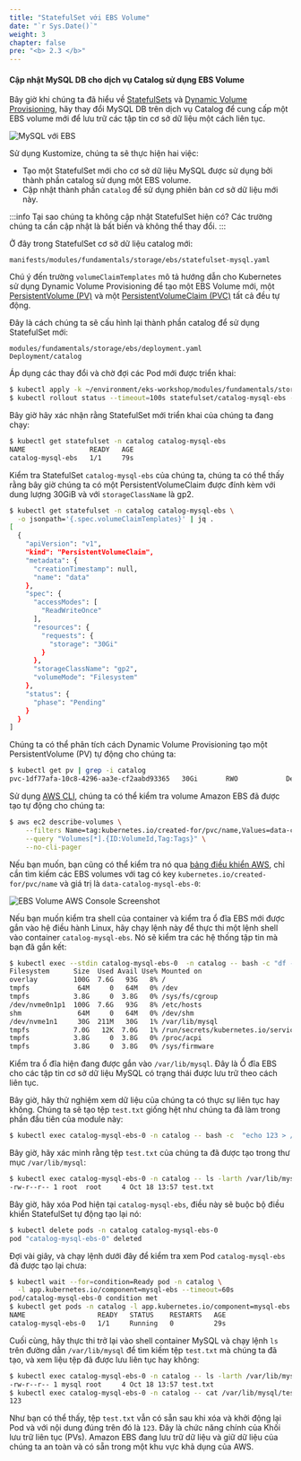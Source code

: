 ```yaml
---
title: "StatefulSet với EBS Volume"
date: "`r Sys.Date()`"
weight: 3
chapter: false
pre: "<b> 2.3 </b>"
---
```


#### Cập nhật MySQL DB cho dịch vụ Catalog sử dụng EBS Volume

Bây giờ khi chúng ta đã hiểu về [StatefulSets](https://kubernetes.io/docs/concepts/workloads/controllers/statefulset/) và [Dynamic Volume Provisioning](https://kubernetes.io/docs/concepts/storage/dynamic-provisioning/), hãy thay đổi MySQL DB trên dịch vụ Catalog để cung cấp một EBS volume mới để lưu trữ các tập tin cơ sở dữ liệu một cách liên tục.

![MySQL với EBS](./assets/mysql-ebs.png)

Sử dụng Kustomize, chúng ta sẽ thực hiện hai việc:

- Tạo một StatefulSet mới cho cơ sở dữ liệu MySQL được sử dụng bởi thành phần catalog sử dụng một EBS volume.
- Cập nhật thành phần `catalog` để sử dụng phiên bản cơ sở dữ liệu mới này.

:::info
Tại sao chúng ta không cập nhật StatefulSet hiện có? Các trường chúng ta cần cập nhật là bất biến và không thể thay đổi.
:::

Ở đây trong StatefulSet cơ sở dữ liệu catalog mới:

```file
manifests/modules/fundamentals/storage/ebs/statefulset-mysql.yaml
```

Chú ý đến trường `volumeClaimTemplates` mô tả hướng dẫn cho Kubernetes sử dụng Dynamic Volume Provisioning để tạo một EBS Volume mới, một [PersistentVolume (PV)](https://kubernetes.io/docs/concepts/storage/persistent-volumes/) và một [PersistentVolumeClaim (PVC)](https://kubernetes.io/docs/concepts/storage/persistent-volumes/#persistentvolumeclaims) tất cả đều tự động.

Đây là cách chúng ta sẽ cấu hình lại thành phần catalog để sử dụng StatefulSet mới:

```kustomization
modules/fundamentals/storage/ebs/deployment.yaml
Deployment/catalog
```

Áp dụng các thay đổi và chờ đợi các Pod mới được triển khai:

```bash hook=check-pvc
$ kubectl apply -k ~/environment/eks-workshop/modules/fundamentals/storage/ebs/
$ kubectl rollout status --timeout=100s statefulset/catalog-mysql-ebs -n catalog
```

Bây giờ hãy xác nhận rằng StatefulSet mới triển khai của chúng ta đang chạy:

```bash
$ kubectl get statefulset -n catalog catalog-mysql-ebs
NAME                READY   AGE
catalog-mysql-ebs   1/1     79s
```

Kiểm tra StatefulSet `catalog-mysql-ebs` của chúng ta, chúng ta có thể thấy rằng bây giờ chúng ta có một PersistentVolumeClaim được đính kèm với dung lượng 30GiB và với `storageClassName` là gp2.

```bash
$ kubectl get statefulset -n catalog catalog-mysql-ebs \
  -o jsonpath='{.spec.volumeClaimTemplates}' | jq .
[
  {
    "apiVersion": "v1",
    "kind": "PersistentVolumeClaim",
    "metadata": {
      "creationTimestamp": null,
      "name": "data"
    },
    "spec": {
      "accessModes": [
        "ReadWriteOnce"
      ],
      "resources": {
        "requests": {
          "storage": "30Gi"
        }
      },
      "storageClassName": "gp2",
      "volumeMode": "Filesystem"
    },
    "status": {
      "phase": "Pending"
    }
  }
]
```

Chúng ta có thể phân tích cách Dynamic Volume Provisioning tạo một PersistentVolume (PV) tự động cho chúng ta:

```bash
$ kubectl get pv | grep -i catalog
pvc-1df77afa-10c8-4296-aa3e-cf2aabd93365   30Gi       RWO            Delete           Bound         catalog/data-catalog-mysql-ebs-0          gp2                            10m
```

Sử dụng [AWS CLI](https://aws.amazon.com/cli/), chúng ta có thể kiểm tra volume Amazon EBS đã được tạo tự động cho chúng ta:

```bash
$ aws ec2 describe-volumes \
    --filters Name=tag:kubernetes.io/created-for/pvc/name,Values=data-catalog-mysql-ebs-0 \
    --query "Volumes[*].{ID:VolumeId,Tag:Tags}" \
    --no-cli-pager
```

Nếu bạn muốn, bạn cũng có thể kiểm tra nó qua [bảng điều khiển AWS](https://console.aws.amazon.com/ec2/home#Volumes), chỉ cần tìm kiếm các EBS volumes với tag có key `kubernetes.io/created-for/pvc/name` và giá trị là `data-catalog-mysql-ebs-0`:

![EBS Volume AWS Console Screenshot](./assets/ebsVolumeScrenshot.png)

Nếu bạn muốn kiểm tra shell của container và kiểm tra ổ đĩa EBS mới được gắn vào hệ điều hành Linux, hãy chạy lệnh này để thực thi một lệnh shell vào container `catalog-mysql-ebs`. Nó sẽ kiểm tra các hệ thống tập tin mà bạn đã gắn kết:

```bash
$ kubectl exec --stdin catalog-mysql-ebs-0  -n catalog -- bash -c "df -h"
Filesystem      Size  Used Avail Use% Mounted on
overlay         100G  7.6G   93G   8% /
tmpfs            64M     0   64M   0% /dev
tmpfs           3.8G     0  3.8G   0% /sys/fs/cgroup
/dev/nvme0n1p1  100G  7.6G   93G   8% /etc/hosts
shm              64M     0   64M   0% /dev/shm
/dev/nvme1n1     30G  211M   30G   1% /var/lib/mysql
tmpfs           7.0G   12K  7.0G   1% /run/secrets/kubernetes.io/serviceaccount
tmpfs           3.8G     0  3.8G   0% /proc/acpi
tmpfs           3.8G     0  3.8G   0% /sys/firmware
```

Kiểm tra ổ đĩa hiện đang được gắn vào `/var/lib/mysql`. Đây là Ổ đĩa EBS cho các tập tin cơ sở dữ liệu MySQL có trạng thái được lưu trữ theo cách liên tục.

Bây giờ, hãy thử nghiệm xem dữ liệu của chúng ta có thực sự liên tục hay không. Chúng ta sẽ tạo tệp `test.txt` giống hệt như chúng ta đã làm trong phần đầu tiên của module này:

```bash
$ kubectl exec catalog-mysql-ebs-0 -n catalog -- bash -c  "echo 123 > /var/lib/mysql/test.txt"
```

Bây giờ, hãy xác minh rằng tệp `test.txt` của chúng ta đã được tạo trong thư mục `/var/lib/mysql`:

```bash
$ kubectl exec catalog-mysql-ebs-0 -n catalog -- ls -larth /var/lib/mysql/ | grep -i test
-rw-r--r-- 1 root  root     4 Oct 18 13:57 test.txt
```

Bây giờ, hãy xóa Pod hiện tại `catalog-mysql-ebs`, điều này sẽ buộc bộ điều khiển StatefulSet tự động tạo lại nó:

```bash hook=pod-delete
$ kubectl delete pods -n catalog catalog-mysql-ebs-0
pod "catalog-mysql-ebs-0" deleted
```

Đợi vài giây, và chạy lệnh dưới đây để kiểm tra xem Pod `catalog-mysql-ebs` đã được tạo lại chưa:

```bash
$ kubectl wait --for=condition=Ready pod -n catalog \
  -l app.kubernetes.io/component=mysql-ebs --timeout=60s
pod/catalog-mysql-ebs-0 condition met
$ kubectl get pods -n catalog -l app.kubernetes.io/component=mysql-ebs
NAME                  READY   STATUS    RESTARTS   AGE
catalog-mysql-ebs-0   1/1     Running   0          29s
```

Cuối cùng, hãy thực thi trở lại vào shell container MySQL và chạy lệnh `ls` trên đường dẫn `/var/lib/mysql` để tìm kiếm tệp `test.txt` mà chúng ta đã tạo, và xem liệu tệp đã được lưu liên tục hay không:

```bash
$ kubectl exec catalog-mysql-ebs-0 -n catalog -- ls -larth /var/lib/mysql/ | grep -i test
-rw-r--r-- 1 mysql root     4 Oct 18 13:57 test.txt
$ kubectl exec catalog-mysql-ebs-0 -n catalog -- cat /var/lib/mysql/test.txt
123
```

Như bạn có thể thấy, tệp `test.txt` vẫn có sẵn sau khi xóa và khởi động lại Pod và với nội dung đúng trên đó là `123`. Đây là chức năng chính của Khối lưu trữ liên tục (PVs). Amazon EBS đang lưu trữ dữ liệu và giữ dữ liệu của chúng ta an toàn và có sẵn trong một khu vực khả dụng của AWS.